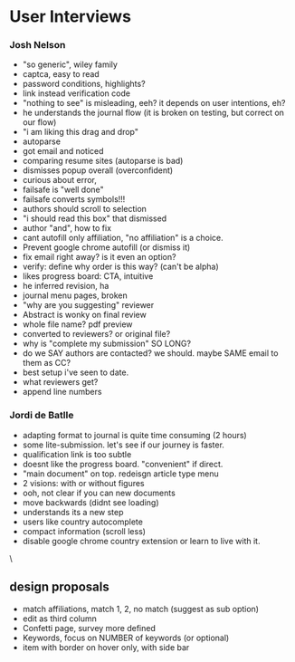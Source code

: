 # User Interviews

### Josh Nelson

- "so generic", wiley family
- captca, easy to read
- password conditions, highlights?
- link instead verification code
- "nothing to see" is misleading, eeh? it depends on user intentions, eh?
- he understands the journal flow (it is broken on testing, but correct on our flow)
- "i am liking this drag and drop"
- autoparse
- got email and noticed
- comparing resume sites (autoparse is bad)
- dismisses popup overall (overconfident)
- curious about error, 
- failsafe is "well done"
- failsafe converts symbols!!!
- authors should scroll to selection
- "i should read this box" that dismissed
- author "and", how to fix
- cant autofill only affiliation, "no affiliation" is a choice.
- Prevent google chrome autofill (or dismiss it)
- fix email right away? is it even an option?
- verify: define why order is this way? (can't be alpha)
- likes progress board: CTA, intuitive
- he inferred revision, ha
- journal menu pages, broken
- "why are you suggesting" reviewer
- Abstract is wonky on final review
- whole file name? pdf preview
- converted to reviewers? or original file?
- why is "complete my submission" SO LONG?
- do we SAY authors are contacted? we should. maybe SAME email to them as CC?
- best setup i've seen to date.
- what reviewers get?
- append line numbers

### Jordi de Batlle

- adapting format to journal is quite time consuming (2 hours)
- some lite-submission. let's see if our journey is faster.
- qualification link is too subtle
- doesnt like the progress board. "convenient" if direct.
- "main document" on top. redeisgn article type menu
- 2 visions: with or without figures
- ooh, not clear if you can new documents
- move backwards (didnt see loading)
- understands its a new step
- users like country autocomplete
- compact information (scroll less)
- disable google chrome country extension or learn to live with it.

\

## design proposals

- match affiliations, match 1, 2, no match (suggest as sub option)
- edit as third column
- Confetti page, survey more defined
- Keywords, focus on NUMBER of keywords (or optional)
- item with border on hover only, with side bar